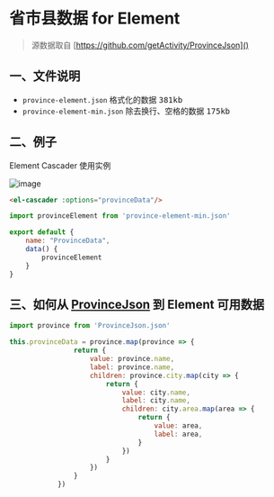 # 省市县数据 for Element

> 源数据取自 [https://github.com/getActivity/ProvinceJson]()



## 一、文件说明

- `province-element.json` 格式化的数据 <kbd>381kb</kbd>
- `province-element-min.json`  除去换行、空格的数据 <kbd>175kb</kbd>

## 二、例子
Element Cascader 使用实例

![image](https://user-images.githubusercontent.com/12215982/190945900-003065bd-0674-4506-b757-373bdce6f4d3.png)

```html
<el-cascader :options="provinceData"/>
```

```js
import provinceElement from 'province-element-min.json'

export default {
    name: "ProvinceData",
    data() {
        provinceElement
    }
}
```

## 三、如何从 [ProvinceJson](https://github.com/getActivity/ProvinceJson) 到 Element 可用数据

```js
import province from 'ProvinceJson.json'

this.provinceData = province.map(province => {
                return {
                    value: province.name,
                    label: province.name,
                    children: province.city.map(city => {
                        return {
                            value: city.name,
                            label: city.name,
                            children: city.area.map(area => {
                                return {
                                    value: area,
                                    label: area,
                                }
                            })
                        }
                    })
                }
            })

```
